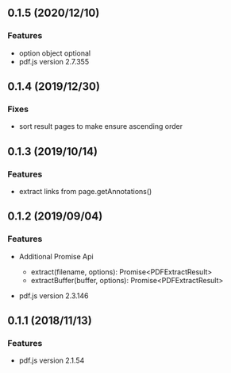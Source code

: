 <a name="0.1.5"></a>
## 0.1.5 (2020/12/10)
### Features
*  option object optional
*  pdf.js version 2.7.355

<a name="0.1.4"></a>
## 0.1.4 (2019/12/30)
### Fixes
*  sort result pages to make ensure ascending order

<a name="0.1.3"></a>
## 0.1.3 (2019/10/14)
### Features
*   extract links from page.getAnnotations()

<a name="0.1.2"></a>
## 0.1.2 (2019/09/04)
### Features
*   Additional Promise Api
    *   extract(filename, options): Promise&lt;PDFExtractResult&gt;
    *   extractBuffer(buffer, options): Promise&lt;PDFExtractResult&gt;

*   pdf.js version 2.3.146

<a name="0.1.1"></a>
## 0.1.1 (2018/11/13)
### Features
*   pdf.js version 2.1.54
